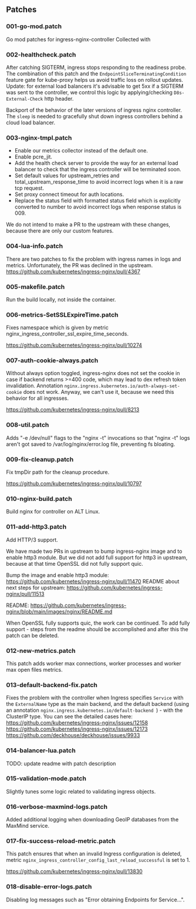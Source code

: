 ## Patches

### 001-go-mod.patch

Go mod patches for ingress-nginx-controller
Collected with

### 002-healthcheck.patch

After catching SIGTERM, ingress stops responding to the readiness probe.
The combination of this patch and the `EndpointSliceTerminatingCondition` feature gate for kube-proxy helps us avoid
traffic loss on rollout updates.
Update: for external load balancers it's advisable to get 5xx if a SIGTERM was sent to the controller, we control this logic by applying/checking `D8s-External-Check` http header.

Backport of the behavior of the later versions of ingress nginx controller.
The `sleep` is needed to gracefully shut down ingress controllers behind a cloud load balancer.

### 003-nginx-tmpl.patch

* Enable our metrics collector instead of the default one.
* Enable pcre_jit.
* Add the health check server to provide the way for an external load balancer to check that the ingress controller will be terminated soon.
* Set default values for upstream_retries and total_upstream_response_time to avoid incorrect logs when it is a raw tcp request.
* Set proxy connect timeout for auth locations.
* Replace the status field with formatted status field which is explicitly converted to number to avoid incorrect logs when response status is 009.

We do not intend to make a PR to the upstream with these changes, because there are only our custom features.

### 004-lua-info.patch

There are two patches to fix the problem with ingress names in logs and metrics.
Unfortunately, the PR was declined in the upstream.
https://github.com/kubernetes/ingress-nginx/pull/4367

### 005-makefile.patch

Run the build locally, not inside the container.

### 006-metrics-SetSSLExpireTime.patch

Fixes namespace which is given by metric nginx_ingress_controller_ssl_expire_time_seconds.

https://github.com/kubernetes/ingress-nginx/pull/10274

### 007-auth-cookie-always.patch

Without always option toggled, ingress-nginx does not set the cookie in case if backend returns >=400 code, which may lead to dex refresh token invalidation.
Annotation `nginx.ingress.kubernetes.io/auth-always-set-cookie` does not work. Anyway, we can't use it, because we need this behavior for all ingresses.

https://github.com/kubernetes/ingress-nginx/pull/8213

### 008-util.patch

Adds "-e /dev/null" flags to the "nginx -t" invocations so that "nginx -t" logs aren't got saved to /var/log/nginx/error.log file, preventing fs bloating.

### 009-fix-cleanup.patch

Fix tmpDir path for the cleanup procedure.

https://github.com/kubernetes/ingress-nginx/pull/10797

### 010-nginx-build.patch

Build nginx for controller on ALT Linux.

### 011-add-http3.patch

Add HTTP/3 support.

We have made two PRs in upstream to bump ingress-nginx image and to enable http3 module.
But we did not add full support for http3 in upstream, because at that time OpenSSL did not fully support quic.

Bump the image and enable http3 module: https://github.com/kubernetes/ingress-nginx/pull/11470
README about next steps for upstream: https://github.com/kubernetes/ingress-nginx/pull/11513

README: https://github.com/kubernetes/ingress-nginx/blob/main/images/nginx/README.md

When OpenSSL fully supports quic, the work can be continued.
To add fully support - steps from the readme should be accomplished and after this the patch can be deleted.

### 012-new-metrics.patch

This patch adds worker max connections, worker processes and worker max open files metrics.

### 013-default-backend-fix.patch

Fixes the problem with the controller when Ingress specifies `Service` with the `ExternalName` type as the main backend, and the default backend (using an annotation `nginx.ingress.kubernetes.io/default-backend `) - with the ClusterIP type. You can see the detailed cases here:
https://github.com/kubernetes/ingress-nginx/issues/12158
https://github.com/kubernetes/ingress-nginx/issues/12173
https://github.com/deckhouse/deckhouse/issues/9933

### 014-balancer-lua.patch

TODO: update readme with patch description

### 015-validation-mode.patch

Slightly tunes some logic related to validating ingress objects.

### 016-verbose-maxmind-logs.patch

Added additional logging when downloading GeoIP databases from the MaxMind service.

### 017-fix-success-reload-metric.patch

This patch ensures that when an invalid Ingress configuration is deleted, metric `nginx_ingress_controller_config_last_reload_successful` is set to 1.

https://github.com/kubernetes/ingress-nginx/pull/13830

### 018-disable-error-logs.patch

Disabling log messages such as "Error obtaining Endpoints for Service...".
